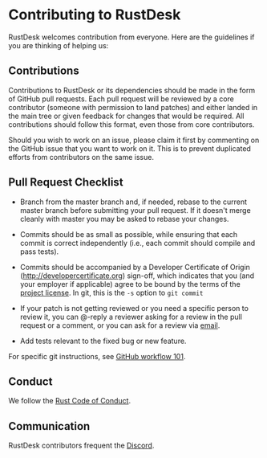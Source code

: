# Contributing to RustDesk

RustDesk welcomes contribution from everyone. Here are the guidelines if you are
thinking of helping us:


## Contributions

Contributions to RustDesk or its dependencies should be made in the form of GitHub
pull requests. Each pull request will be reviewed by a core contributor
(someone with permission to land patches) and either landed in the main tree or
given feedback for changes that would be required. All contributions should
follow this format, even those from core contributors.

Should you wish to work on an issue, please claim it first by commenting on
the GitHub issue that you want to work on it. This is to prevent duplicated
efforts from contributors on the same issue.

## Pull Request Checklist

- Branch from the master branch and, if needed, rebase to the current master
  branch before submitting your pull request. If it doesn't merge cleanly with
  master you may be asked to rebase your changes.

- Commits should be as small as possible, while ensuring that each commit is
  correct independently (i.e., each commit should compile and pass tests). 

- Commits should be accompanied by a Developer Certificate of Origin
  (http://developercertificate.org) sign-off, which indicates that you (and
  your employer if applicable) agree to be bound by the terms of the
  [project license](LICENSE). In git, this is the `-s` option to `git commit`

- If your patch is not getting reviewed or you need a specific person to review
  it, you can @-reply a reviewer asking for a review in the pull request or a
  comment, or you can ask for a review via [email](mailto:info@rustdesk.com).

- Add tests relevant to the fixed bug or new feature.

For specific git instructions, see [GitHub workflow 101](https://github.com/servo/servo/wiki/Github-workflow).

## Conduct

We follow the [Rust Code of Conduct](https://www.rust-lang.org/policies/code-of-conduct). 


## Communication

RustDesk contributors frequent the [Discord](https://discord.gg/nDceKgxnkV).

